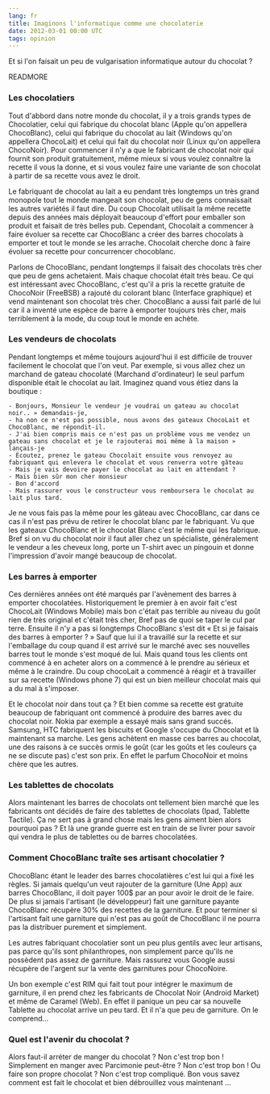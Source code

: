 ```yaml
---
lang: fr
title: Imaginons l'informatique comme une chocolaterie
date: 2012-03-01 00:00 UTC
tags: opinion
---
```


Et si l'on faisait un peu de vulgarisation informatique autour du chocolat ?

READMORE

### Les chocolatiers

Tout d'abbord dans notre monde du chocolat, il y a trois grands types de Chocolatier, celui qui fabrique du chocolat blanc (Apple qu'on appellera ChocoBlanc), celui qui fabrique du chocolat au lait (Windows qu'on appellera ChocoLait) et celui qui fait du chocolat noir (Linux qu'on appellera ChocoNoir). Pour commencer il n'y a que le fabricant de chocolat noir qui fournit son produit gratuitement, même mieux si vous voulez connaître la recette il vous la donne, et si vous voulez faire une variante de son chocolat à partir de sa recette vous avez le droit.

Le fabriquant de chocolat au lait a eu pendant très longtemps un très grand monopole tout le monde mangeait son chocolat, peu de gens connaissait les autres variétés il faut dire. Du coup Chocolait utilisait la même recette depuis des années mais déployait beaucoup d'effort pour emballer son produit et faisait de très belles pub. Cependant, Chocolait a commencer à faire évoluer sa recette car ChocoBlanc a créer des barres chocolats à emporter et tout le monde se les arrache. Chocolait cherche donc à faire évoluer sa recette pour concurrencer chocoblanc.

Parlons de ChocoBlanc, pendant longtemps il faisait des chocolats très cher que peu de gens achetaient. Mais chaque chocolat était très beau. Ce qui est intéressant avec ChocoBlanc, c'est qu'il a pris la recette gratuite de ChocoNoir (FreeBSB) a rajouté du colorant blanc (Interface graphique) et vend maintenant son chocolat très cher. ChocoBlanc a aussi fait parlé de lui car il a inventé une espèce de barre à emporter toujours très cher, mais terriblement à la mode, du coup tout le monde en achète.

### Les vendeurs de chocolats
Pendant longtemps et même toujours aujourd'hui il est difficile de trouver facilement le chocolat que l'on veut. Par exemple, si vous allez chez un marchand de gateau chocolaté (Marchand d'ordinateur) le seul parfum disponible était le chocolat au lait. Imaginez quand vous étiez dans la boutique :

    - Bonjours, Monsieur le vendeur je voudrai un gateau au chocolat noir.. » demandais-je,
    - ha non ce n'est pas possible, nous avons des gateaux ChocoLait et ChocoBlanc, me répondit-il.
    - J'ai bien compris mais ce n'est pas un problème vous me vendez un gateau sans chocolat et je le rajouterai moi même à la maison » lançais-je
    - Écoutez, prenez le gateau Chocolait ensuite vous renvoyez au fabriquant qui enlevera le chocolat et vous renverra votre gâteau
    - Mais je vais devoire payer le chocolat au lait en attendant ?
    - Mais bien sûr mon cher monsieur
    - Bon d'accord
    - Mais rassurer vous le constructeur vous remboursera le chocolat au lait plus tard.

Je ne vous fais pas la même pour les gâteau avec ChocoBlanc, car dans ce cas il n'est pas prévu de retirer le chocolat blanc par le fabriquant. Vu que les gateaux ChocoBlanc et le chocolat Blanc c'est le même qui les fabrique. Bref si on vu du chocolat noir il faut aller chez un spécialiste, généralement le vendeur a les cheveux long, porte un T-shirt avec un pingouin et donne l'impression d'avoir mangé beaucoup de chocolat.

### Les barres à emporter
Ces dernières années ont été marqués par l'avènement des barres à emporter chocolatées. Historiquement le premier à en avoir fait c'est ChocoLait (Windows Mobile) mais bon c'était pas terrible au niveau du goût rien de très original et c'était très cher, Bref pas de quoi se taper le cul par terre. Ensuite il n'y a pas si longtemps ChocoBlanc s'est dit « Et si je faisais des barres à emporter ? » Sauf que lui il a travaillé sur la recette et sur l'emballage du coup quand il est arrivé sur le marché avec ses nouvelles barres tout le monde s'est moqué de lui. Mais quand tous les clients ont commencé à en acheter alors on a commencé à le prendre au sérieux et même à le craindre. Du coup chocoLait a commencé à réagir et à travailler sur sa recette (Windows phone 7) qui est un bien meilleur chocolat mais qui a du mal à s'imposer.

Et le chocolat noir dans tout ça ? Et bien comme sa recette est gratuite beaucoup de fabriquant ont commencé à produire des barres avec du chocolat noir. Nokia par exemple a essayé mais sans grand succés. Samsung, HTC fabriquent les biscuits et Google s'occupe du Chocolat et là maintenant sa marche. Les gens achètent en masse ces barres au chocolat, une des raisons à ce succès ormis le goût (car les goûts et les couleurs ça ne se discute pas) c'est son prix. En effet le parfum ChocoNoir et moins chère que les autres.

### Les tablettes de chocolats
Alors maintenant les barres de chocolats ont tellement bien marché que les fabricants ont décidés de faire des tablettes de chocolats (Ipad, Tablette Tactile). Ça ne sert pas à grand chose mais les gens aiment bien alors pourquoi pas ? Et là une grande guerre est en train de se livrer pour savoir qui vendra le plus de tablettes ou de barres chocolatées.

### Comment ChocoBlanc traîte ses artisant chocolatier ?
ChocoBlanc étant le leader des barres chocolatières c'est lui qui a fixé les règles. Si jamais quelqu'un veut rajouter de la garniture (Une App) aux barres ChocoBlanc, il doit payer 100$ par an pour avoir le droit de le faire. De plus si jamais l'artisant (le développeur) fait une garniture payante ChocoBlanc récupère 30% des recettes de la garniture. Et pour terminer si l'artisant fait une garniture qui n'est pas au goût de ChocoBlanc il ne pourra pas la distribuer purement et simplement.

Les autres fabriquant chocolatier sont un peu plus gentils avec leur artisans, pas parce qu'ils sont philanthropes, non simplement parce qu'ils ne possèdent pas assez de garniture. Mais rassurez vous Google aussi récupère de l'argent sur la vente des garnitures pour ChocoNoire.

Un bon exemple c'est RIM qui fait tout pour intégrer le maximum de garniture, il en prend chez les fabricants de Chocolat Noir (Android Market) et même de Caramel (Web). En effet il panique un peu car sa nouvelle Tablette au chocolat arrive un peu tard. Et il n'a que peu de garniture. On le comprend...

### Quel est l'avenir du chocolat ?
Alors faut-il arréter de manger du chocolat ? Non c'est trop bon ! Simplement en manger avec Parcimonie peut-être ? Non c'est trop bon ! Ou faire son propre chocolat ? Non c'est trop compliqué. Bon vous savez comment est fait le chocolat et bien débrouillez vous maintenant ...